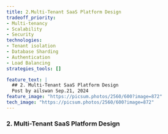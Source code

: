 ```yaml
---
title: 2.Multi-Tenant SaaS Platform Design
tradeoff_priority:
- Multi-tenancy
- Scalability
- Security
technologies:
- Tenant isolation
- Database Sharding
- Authentication
- Load Balancing
strategies_tools: []

feature_text: |
  ## 2. Multi-Tenant SaaS Platform Design
  Post by ailswan Sep.21, 2024
feature_image: "https://picsum.photos/2560/600?image=872"
tech_image: "https://picsum.photos/2560/600?image=872"
---
```


### 2. Multi-Tenant SaaS Platform Design